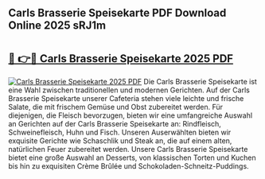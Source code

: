 ## Carls Brasserie Speisekarte PDF Download Online 2025 sRJ1m

# <h2><a href="http://gc70zpp.nevu.top/?p=Carls+Brasserie+Speisekarte">🔗 👉🔴 Carls Brasserie Speisekarte 2025 PDF</a></h2>

[![Carls Brasserie Speisekarte 2025 PDF](https://i.imgur.com/dBaPXMq.png)](http://gc70zpp.nevu.top/?p=Carls+Brasserie+Speisekarte)
Die Carls Brasserie Speisekarte ist eine Wahl zwischen traditionellen und modernen Gerichten. Auf der Carls Brasserie Speisekarte unserer Cafeteria stehen viele leichte und frische Salate, die mit frischem Gemüse und Obst zubereitet werden. Für diejenigen, die Fleisch bevorzugen, bieten wir eine umfangreiche Auswahl an Gerichten auf der Carls Brasserie Speisekarte an: Rindfleisch, Schweinefleisch, Huhn und Fisch. Unseren Auserwählten bieten wir exquisite Gerichte wie Schaschlik und Steak an, die auf einem alten, natürlichen Feuer zubereitet werden. Unsere Carls Brasserie Speisekarte bietet eine große Auswahl an Desserts, von klassischen Torten und Kuchen bis hin zu exquisiten Crème Brûlée und Schokoladen-Schneitz-Puddings.
